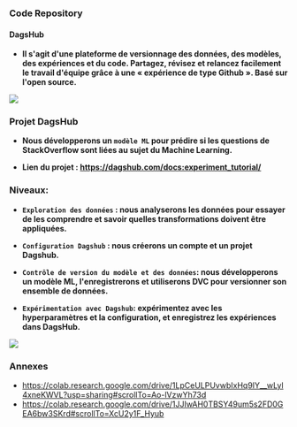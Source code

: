 ### **Code Repository**

#### **DagsHub**

+ **Il s'agit d'une plateforme de versionnage des données, des modèles, des expériences et du code. Partagez, révisez et relancez facilement le travail d'équipe grâce à une « expérience de type Github ». Basé sur l'open source.**

<img src="https://dagshub.com/img/principles/integrated-stack.png"/>

### **Projet DagsHub**

+ **Nous développerons un `modèle ML` pour prédire si les questions de StackOverflow sont liées au sujet du Machine Learning.**

+ **Lien du projet : https://dagshub.com/docs:experiment_tutorial/**



### **Niveaux:**

+ **`Exploration des données` : nous analyserons les données pour essayer de les comprendre et savoir quelles transformations doivent être appliquées.**

+ **`Configuration Dagshub` : nous créerons un compte et un projet Dagshub.**

+ **`Contrôle de version du modèle et des données`: nous développerons un modèle ML, l'enregistrerons et utiliserons DVC pour versionner son ensemble de données.**

+ **`Expérimentation avec Dagshub`: expérimentez avec les hyperparamètres et la configuration, et enregistrez les expériences dans DagsHub.**


<img src="https://miro.medium.com/v2/resize:fit:1400/1*sGr5DLVgB1TrH7-rCa-rDQ.png"/>


### **Annexes**

+ https://colab.research.google.com/drive/1LpCeULPUvwbIxHq9IY__wLyl4xneKWVL?usp=sharing#scrollTo=Ao-lVzwYh73d
+ https://colab.research.google.com/drive/1JJIwAH0TBSY49um5s2FD0GEA6bw3SKrd#scrollTo=XcU2y1F_Hyub

